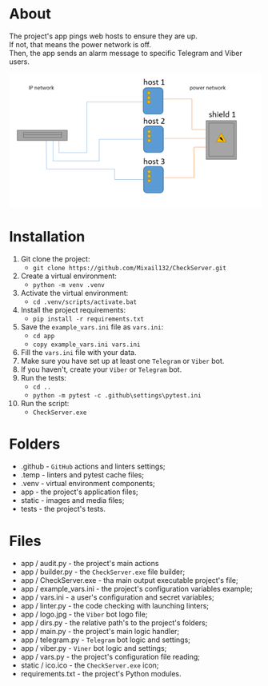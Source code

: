 # About
The project's app pings web hosts to ensure they are up.\
If not, that means the power network is off.\
Then, the app sends an alarm message to specific Telegram and Viber users.

![graphic_description.png](static/graphic_description.png)
# Installation
1. Git clone the project:
   - ```git clone https://github.com/Mixail132/CheckServer.git```
2. Create a virtual environment:
   - ```python -m venv .venv```
3. Activate the virtual environment:
   - ```cd .venv/scripts/activate.bat```
4. Install the project requirements:
   - ```pip install -r requirements.txt```
5. Save the ```example_vars.ini``` file as ```vars.ini```:
   - ```cd app```
   - ```copy example_vars.ini vars.ini```
6. Fill the ```vars.ini``` file with your data.
7. Make sure you have set up at least one ```Telegram``` or ```Viber``` bot.
8. If you haven't, create your ```Viber``` or ```Telegram``` bot.
9. Run the tests:
   - ```cd ..``` 
   - ```python -m pytest -с .github\settings\pytest.ini```
10. Run the script:
    - ```CheckServer.exe```

# Folders
- .github - ```GitHub``` actions and linters settings;
- .temp   - linters and pytest cache files;
- .venv   - virtual environment components;
-  app    - the project's application files;
-  static - images and media files;
-  tests  - the project's tests.

# Files
- app / audit.py - the project's main actions
- app / builder.py - the ```CheckServer.exe``` file builder;
- app / CheckServer.exe - tha main output executable project's file;
- app / example_vars.ini - the project's configuration variables example;
- app / vars.ini - a user's configuration and secret variables;
- app / linter.py - the code checking with launching linters;
- app / logo.jpg - the ```Viber``` bot logo file;
- app / dirs.py - the relative path's to the project's folders;
- app / main.py - the project's main logic handler;
- app / telegram.py - ```Telegram``` bot logic and settings;
- app / viber.py  - ``Viner`` bot logic and settings;
- app / vars.py - the project's configuration file reading;
- static / ico.ico - the ```CheckServer.exe``` icon;
- requirements.txt - the project's Python modules.